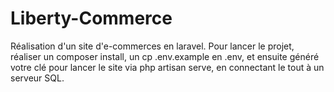 # Liberty-Commerce
Réalisation d'un site d'e-commerces en laravel.
Pour lancer le projet, réaliser un composer install, un cp .env.example en .env, et ensuite généré votre clé pour lancer le site via php artisan serve, en connectant le tout à un serveur SQL.